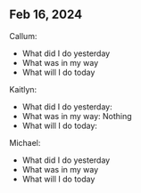 ## Feb 16, 2024
Callum:
- What did I do yesterday
- What was in my way
- What will I do today

Kaitlyn:
- What did I do yesterday: 
- What was in my way: Nothing
- What will I do today:  

Michael:
- What did I do yesterday
- What was in my way
- What will I do today
